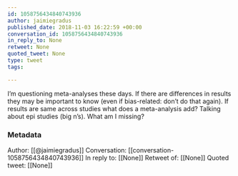 ```yaml
---
id: 1058756434840743936
author: jaimiegradus
published_date: 2018-11-03 16:22:59 +00:00
conversation_id: 1058756434840743936
in_reply_to: None
retweet: None
quoted_tweet: None
type: tweet
tags:

---
```


I’m questioning meta-analyses these days. If there are differences in results they may be important to know (even if bias-related: don’t do that again). If results are same across studies what does a meta-analysis add? Talking about epi studies (big n’s). What am I missing?

### Metadata

Author: [[@jaimiegradus]]
Conversation: [[conversation-1058756434840743936]]
In reply to: [[None]]
Retweet of: [[None]]
Quoted tweet: [[None]]

